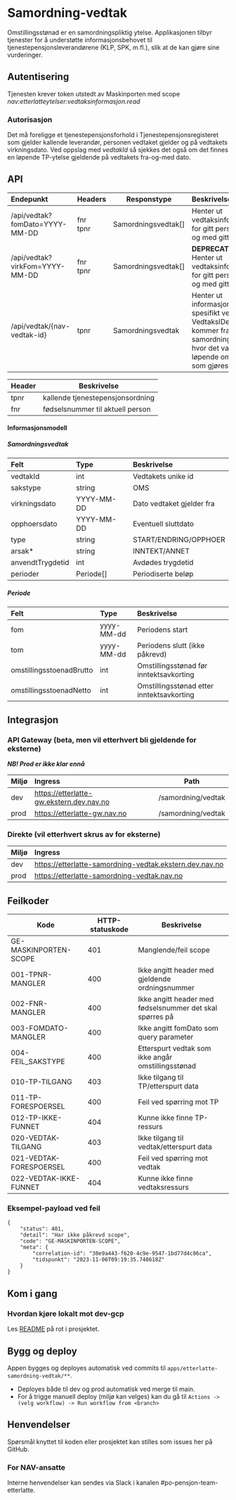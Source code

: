 # Samordning-vedtak

Omstillingsstønad er en samordningspliktig ytelse. Applikasjonen tilbyr tjenester for å understøtte informasjonsbehovet til tjenestepensjonsleverandørene (KLP, SPK, m.fl.), slik at de kan gjøre sine vurderinger.

## Autentisering

Tjenesten krever token utstedt av Maskinporten med scope _nav:etterlatteytelser:vedtaksinformasjon.read_

### Autorisasjon

Det må foreligge et tjenestepensjonsforhold i Tjenestepensjonsregisteret som gjelder kallende leverandør, personen vedtaket gjelder og på vedtakets virkningsdato. Ved oppslag med _vedtakId_ så sjekkes det også om det finnes en løpende TP-ytelse gjeldende på vedtakets fra-og-med dato.

## API

| Endepunkt                      | Headers        | Responstype         | Beskrivelse                                                                                                                         |
|:-------------------------------|----------------|---------------------|:------------------------------------------------------------------------------------------------------------------------------------|
| /api/vedtak?fomDato=YYYY-MM-DD | fnr <br/> tpnr | Samordningsvedtak[] | Henter ut vedtaksinformasjon for gitt person fra og med gitt dato.                                                                  |
| /api/vedtak?virkFom=YYYY-MM-DD | fnr <br/> tpnr | Samordningsvedtak[] | **DEPRECATED** Henter ut vedtaksinformasjon for gitt person fra og med gitt dato.                                                   |
| /api/vedtak/{nav-vedtak-id}    | tpnr           | Samordningsvedtak   | Henter ut informasjon om et spesifikt vedtak. VedtaksIDen kommer fra samordningskøen hvor det varsles løpende om vedtak som gjøres. |

| Header | Beskrivelse                      |
|--------|----------------------------------|
| tpnr   | kallende tjenestepensjonsordning |
| fnr    | fødselsnummer til aktuell person |



#### Informasjonsmodell

##### Samordningsvedtak

| Felt             | Type        | Beskrivelse               |
|:-----------------|:------------|:--------------------------|
| vedtakId         | int         | Vedtakets unike id        |
| sakstype         | string      | OMS                       |
| virkningsdato    | YYYY-MM-DD  | Dato vedtaket gjelder fra |
| opphoersdato     | YYYY-MM-DD  | Eventuell sluttdato       |
| type             | string      | START/ENDRING/OPPHOER     |
| arsak*           | string      | INNTEKT/ANNET             |
| anvendtTrygdetid | int         | Avdødes trygdetid         |
| perioder         | Periode[]   | Periodiserte beløp        |

##### Periode

| Felt                     | Type       | Beskrivelse                               |
|:-------------------------|:-----------|:------------------------------------------|
| fom                      | yyyy-MM-dd | Periodens start                           |
| tom                      | yyyy-MM-dd | Periodens slutt (ikke påkrevd)            |
| omstillingsstoenadBrutto | int        | Omstillingsstønad før inntektsavkorting   |
| omstillingsstoenadNetto  | int        | Omstillingsstønad etter inntektsavkorting |

## Integrasjon

### API Gateway (beta, men vil etterhvert bli gjeldende for eksterne)

**_NB! Prod er ikke klar ennå_**

| Miljø | Ingress                                  | Path               |
|:------|:-----------------------------------------|--------------------|
| dev   | https://etterlatte-gw.ekstern.dev.nav.no | /samordning/vedtak |
| prod  | https://etterlatte-gw.nav.no             | /samordning/vedtak |

### Direkte (vil etterhvert skrus av for eksterne)

| Miljø | Ingress                                                 |
|:------|:--------------------------------------------------------|
| dev   | https://etterlatte-samordning-vedtak.ekstern.dev.nav.no |
| prod  | https://etterlatte-samordning-vedtak.nav.no             |    

## Feilkoder

| Kode                    | HTTP-statuskode | Beskrivelse                                              |
|-------------------------|-----------------|----------------------------------------------------------|
| GE-MASKINPORTEN-SCOPE   | 401             | Manglende/feil scope                                     |
| 001-TPNR-MANGLER        | 400             | Ikke angitt header med gjeldende ordningsnummer          |
| 002-FNR-MANGLER         | 400             | Ikke angitt header med fødselsnummer det skal spørres på |
| 003-FOMDATO-MANGLER     | 400             | Ikke angitt fomDato som query parameter                  |
| 004-FEIL_SAKSTYPE       | 400             | Etterspurt vedtak som ikke angår omstillingsstønad       |
| 010-TP-TILGANG          | 403             | Ikke tilgang til TP/etterspurt data                      |
| 011-TP-FORESPOERSEL     | 400             | Feil ved spørring mot TP                                 |
| 012-TP-IKKE-FUNNET      | 404             | Kunne ikke finne TP-ressurs                              |
| 020-VEDTAK-TILGANG      | 403             | Ikke tilgang til vedtak/etterspurt data                  |
| 021-VEDTAK-FORESPOERSEL | 400             | Feil ved spørring mot vedtak                             |
| 022-VEDTAK-IKKE-FUNNET  | 404             | Kunne ikke finne vedtaksressurs                          |

### Eksempel-payload ved feil

```
{
    "status": 401,
    "detail": "Har ikke påkrevd scope",
    "code": "GE-MASKINPORTEN-SCOPE",
    "meta": {
        "correlation-id": "30e9a443-f620-4c9e-9547-1bd77d4c86ca",
        "tidspunkt": "2023-11-06T09:19:35.748618Z"
    }
}
```


## Kom i gang

### Hvordan kjøre lokalt mot dev-gcp

Les [README](../../README.md) på rot i prosjektet.


## Bygg og deploy

Appen bygges og deployes automatisk ved commits til `apps/etterlatte-samordning-vedtak/**`.

- Deployes både til dev og prod automatisk ved merge til main.
- For å trigge manuell deploy (miljø kan velges) kan du gå til `Actions -> (velg workflow) -> Run workflow from <branch>`

## Henvendelser

Spørsmål knyttet til koden eller prosjektet kan stilles som issues her på GitHub.

### For NAV-ansatte

Interne henvendelser kan sendes via Slack i kanalen #po-pensjon-team-etterlatte.
